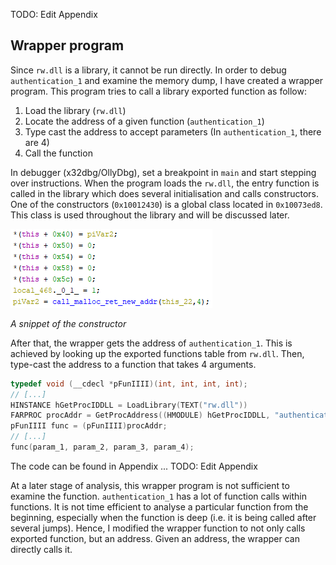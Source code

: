 TODO: Edit Appendix

## Wrapper program

Since `rw.dll` is a library, it cannot be run directly. In order to debug 
`authentication_1` and examine the memory dump, I have created a wrapper
program. This program tries to call a library exported function as follow:

1. Load the library (`rw.dll`)
2. Locate the address of a given function (`authentication_1`)
3. Type cast the address to accept parameters (In `authentication_1`, there are 4)
4. Call the function

In debugger (x32dbg/OllyDbg), set a breakpoint in `main` and start stepping
over instructions. When the program loads the `rw.dll`, the entry function
is called in the library which does several initialisation and calls constructors.
One of the constructors (`0x10012430`) is a global class located in `0x10073ed8`. 
This class is used throughout the library and will be discussed later.

!["snippet_ctor_10073ed8"](source/img/snippet_ctor_10073ed8.png)

*A snippet of the constructor*

After that, the wrapper gets the address of `authentication_1`. This is achieved
by looking up the exported functions table from `rw.dll`. Then, type-cast the
address to a function that takes 4 arguments.

```c
typedef void (__cdecl *pFunIIII)(int, int, int, int);
// [...]
HINSTANCE hGetProcIDDLL = LoadLibrary(TEXT("rw.dll"))
FARPROC procAddr = GetProcAddress((HMODULE) hGetProcIDDLL, "authentication_1");
pFunIIII func = (pFunIIII)procAddr;
// [...]
func(param_1, param_2, param_3, param_4);
```

The code can be found in Appendix ... TODO: Edit Appendix

At a later stage of analysis, this wrapper program is not sufficient to examine
the function. `authentication_1` has a lot of function calls within functions.
It is not time efficient to analyse a particular function from the beginning,
especially when the function is deep (i.e. it is being called after several jumps).
Hence, I modified the wrapper function to not only calls exported function, but an
address. Given an address, the wrapper can directly calls it.

